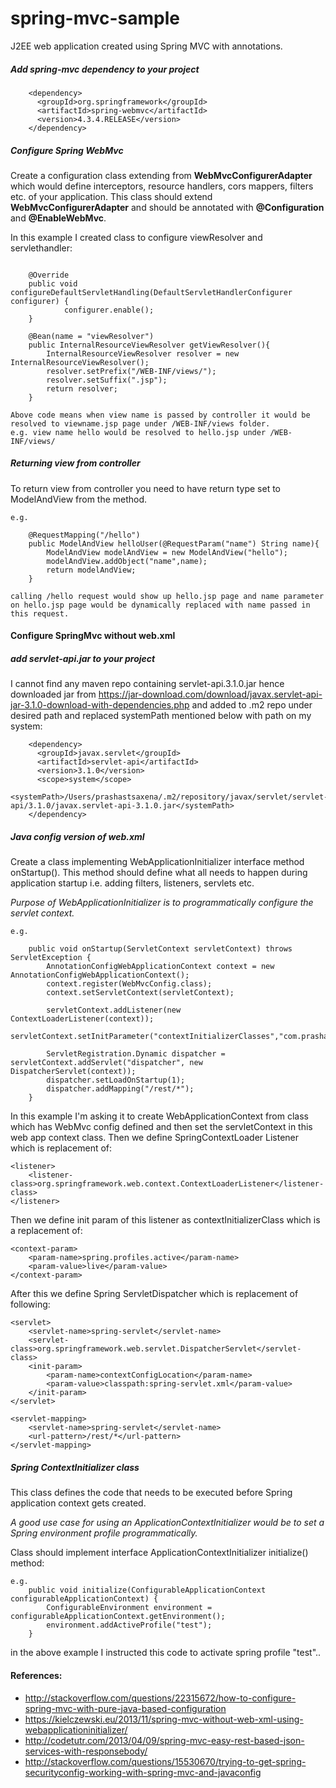 # spring-mvc-sample

J2EE web application created using Spring MVC with annotations.

##### Add spring-mvc dependency to your project

```
    <dependency>
      <groupId>org.springframework</groupId>
      <artifactId>spring-webmvc</artifactId>
      <version>4.3.4.RELEASE</version>
    </dependency>

```

##### Configure Spring WebMvc

Create a configuration class extending from **WebMvcConfigurerAdapter** which would define interceptors, resource handlers, cors mappers, filters etc. of your application.
This class should extend **WebMvcConfigurerAdapter** and should be annotated with **@Configuration** and **@EnableWebMvc**.

In this example I created class to configure viewResolver and servlethandler:
```

    @Override
    public void configureDefaultServletHandling(DefaultServletHandlerConfigurer configurer) {
            configurer.enable();
    }
    
    @Bean(name = "viewResolver")
    public InternalResourceViewResolver getViewResolver(){
        InternalResourceViewResolver resolver = new InternalResourceViewResolver();
        resolver.setPrefix("/WEB-INF/views/");
        resolver.setSuffix(".jsp");
        return resolver;
    }

Above code means when view name is passed by controller it would be resolved to viewname.jsp page under /WEB-INF/views folder.
e.g. view name hello would be resolved to hello.jsp under /WEB-INF/views/

```

##### Returning view from controller

To return view from controller you need to have return type set to ModelAndView from the method.
```
e.g.

    @RequestMapping("/hello")
    public ModelAndView helloUser(@RequestParam("name") String name){
        ModelAndView modelAndView = new ModelAndView("hello");
        modelAndView.addObject("name",name);
        return modelAndView;
    }

calling /hello request would show up hello.jsp page and name parameter on hello.jsp page would be dynamically replaced with name passed in this request.
```

#### Configure SpringMvc without web.xml

##### add servlet-api.jar to your project

I cannot find any maven repo containing servlet-api.3.1.0.jar hence downloaded jar from https://jar-download.com/download/javax.servlet-api-jar-3.1.0-download-with-dependencies.php
and added to .m2 repo under desired path and replaced systemPath mentioned below with path on my system:
```    
    <dependency>
      <groupId>javax.servlet</groupId>
      <artifactId>servlet-api</artifactId>
      <version>3.1.0</version>
      <scope>system</scope>
      <systemPath>/Users/prashastsaxena/.m2/repository/javax/servlet/servlet-api/3.1.0/javax.servlet-api-3.1.0.jar</systemPath>
    </dependency>
```


##### Java config version of web.xml
Create a class implementing WebApplicationInitializer interface method onStartup().
This method should define what all needs to happen during application startup i.e. adding filters, listeners, servlets etc.

_Purpose of WebApplicationInitializer is to programmatically configure the servlet context._ 


```
e.g.

    public void onStartup(ServletContext servletContext) throws ServletException {
        AnnotationConfigWebApplicationContext context = new AnnotationConfigWebApplicationContext();
        context.register(WebMvcConfig.class);
        context.setServletContext(servletContext);

        servletContext.addListener(new ContextLoaderListener(context));
        servletContext.setInitParameter("contextInitializerClasses","com.prashast.config.SpringContextInitializer");

        ServletRegistration.Dynamic dispatcher = servletContext.addServlet("dispatcher", new DispatcherServlet(context));
        dispatcher.setLoadOnStartup(1);
        dispatcher.addMapping("/rest/*");
    }

```
In this example I'm asking it to create WebApplicationContext from class which has WebMvc config defined and then set the servletContext in this web app context class.
Then we define SpringContextLoader Listener which is replacement of:

    <listener>
        <listener-class>org.springframework.web.context.ContextLoaderListener</listener-class>
    </listener>
Then we define init param of this listener as contextInitializerClass which is a replacement of:
    
    <context-param>
        <param-name>spring.profiles.active</param-name>
        <param-value>live</param-value>
    </context-param>

After this we define Spring ServletDispatcher which is replacement of following:

    <servlet>
        <servlet-name>spring-servlet</servlet-name>
        <servlet-class>org.springframework.web.servlet.DispatcherServlet</servlet-class>
        <init-param>
            <param-name>contextConfigLocation</param-name>
            <param-value>classpath:spring-servlet.xml</param-value>
        </init-param>
    </servlet>

    <servlet-mapping>
        <servlet-name>spring-servlet</servlet-name>
        <url-pattern>/rest/*</url-pattern>
    </servlet-mapping>

##### Spring ContextInitializer class

This class defines the code that needs to be executed before Spring application context gets created.

_A good use case for using an ApplicationContextInitializer would be to set a Spring environment profile programmatically._

Class should implement interface ApplicationContextInitializer initialize() method:

```
e.g. 
    public void initialize(ConfigurableApplicationContext configurableApplicationContext) {
        ConfigurableEnvironment environment = configurableApplicationContext.getEnvironment();
        environment.addActiveProfile("test");
    }
```
in the above example I instructed this code to activate spring profile "test"..


#### References:
* http://stackoverflow.com/questions/22315672/how-to-configure-spring-mvc-with-pure-java-based-configuration
* https://kielczewski.eu/2013/11/spring-mvc-without-web-xml-using-webapplicationinitializer/
* http://codetutr.com/2013/04/09/spring-mvc-easy-rest-based-json-services-with-responsebody/
* http://stackoverflow.com/questions/15530670/trying-to-get-spring-securityconfig-working-with-spring-mvc-and-javaconfig

